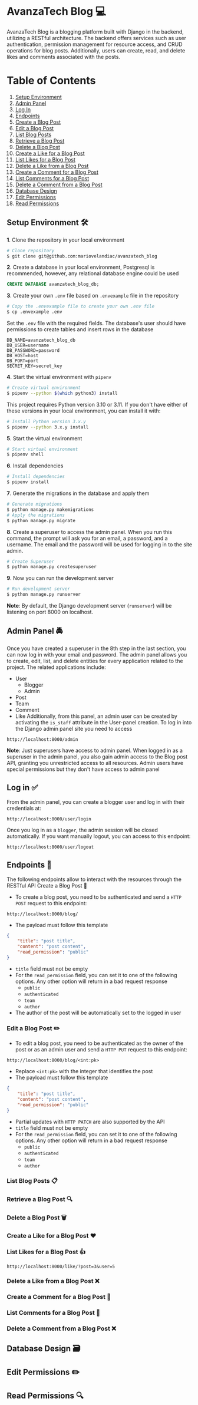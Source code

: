 # AvanzaTech Blog 💻️
AvanzaTech Blog is a blogging platform built with Django in the backend, utilizing a RESTful architecture. The backend offers services such as user authentication, permission management for resource access, and CRUD operations for blog posts. Additionally, users can create, read, and delete likes and comments associated with the posts.
# Table of Contents
1. [Setup Environment](#setup-environment-🛠️)
2. [Admin Panel](#admin-panel-🚔)
3. [Log In](#log-in-✅)
4. [Endpoints](#endpoints-🚪)
5. [Create a Blog Post](#create-a-blog-post-📝)
6. [Edit a Blog Post](#edit-a-blog-post-✏️)
7. [List Blog Posts](#list-blog-posts-📋)
8. [Retrieve a Blog Post](#retrieve-a-blog-post-🔍)
9. [Delete a Blog Post](#delete-a-blog-post-🗑️)
10. [Create a Like for a Blog Post](#create-a-like-for-a-blog-post-❤️)
11. [List Likes for a Blog Post](#list-likes-for-a-blog-post-👍)
12. [Delete a Like from a Blog Post](#delete-a-like-from-a-blog-post-❌)
13. [Create a Comment for a Blog Post](#create-a-comment-for-a-blog-post-💬)
14. [List Comments for a Blog Post](#list-comments-for-a-blog-post-💬)
15. [Delete a Comment from a Blog Post](#delete-a-comment-from-a-blog-post-❌)
16. [Database Design](#database-design-🗃️)
17. [Edit Permissions](#edit-permissions-✏️)
18. [Read Permissions](#read-permissions-🔍)
## Setup Environment 🛠️ 
**1**. Clone the repository in your local environment
```sh
# Clone repository
$ git clone git@github.com:mariovelandiac/avanzatech_blog
```
**2**. Create a database in your local environment, Postgresql is recommended, however, any relational database engine could be used
```SQL
CREATE DATABASE avanzatech_blog_db;
```
**3**. Create your own ```.env``` file based on ```.envexample``` file in the repository
```sh
# Copy the .envexample file to create your own .env file
$ cp .envexample .env
```
Set the ```.env``` file with the required fields. The database's user should have permissions to create tables and insert rows in the database
```text
DB_NAME=avanzatech_blog_db
DB_USER=username
DB_PASSWORD=password
DB_HOST=host
DB_PORT=port
SECRET_KEY=secret_key
```
**4**. Start the virtual environment with ```pipenv```
```sh
# Create virtual environment
$ pipenv --python $(which python3) install
```
This project requires Python version 3.10 or 3.11. If you don't have either of these versions in your local environment, you can install it with:
```sh
# Install Python version 3.x.y
$ pipenv --python 3.x.y install
```
**5**. Start the virtual environment
```sh
# Start virtual environment
$ pipenv shell
```
**6**. Install dependencies
```sh
# Install dependencies
$ pipenv install
```
**7**. Generate the migrations in the database and apply them
```sh
# Generate migrations
$ python manage.py makemigrations
# Apply the migrations
$ python manage.py migrate
```
**8**. Create a superuser to access the admin panel. When you run this command, the prompt will ask you for an email, a password, and a username. The email and the password will be used for logging in to the site admin.
```sh
# Create Superuser
$ python manage.py createsuperuser
```
**9**. Now you can run the development server
```sh
# Run development server
$ python manage.py runserver
```
**Note**: By default, the Django development server (`runserver`) will be listening on port 8000 on localhost.
## Admin Panel 🚔 
Once you have created a superuser in the 8th step in the last section, you can now log in with your email and password. The admin panel allows you to create, edit, list, and delete entities for every application related to the project. The related applications include:
- User
    - Blogger
    - Admin
- Post
- Team
- Comment
- Like
Additionally, from this panel, an admin user can be created by activating the `is_staff` attribute in the User-panel creation. To log in into the Django admin panel site you need to access
```text
http://localhost:8000/admin
```
**Note**: Just superusers have access to admin panel. When logged in as a superuser in the admin panel, you also gain admin access to the Blog post API, granting you unrestricted access to all resources. Admin users have special permissions but they don't have access to admin panel
## Log in ✅ 
From the admin panel, you can create a blogger user and log in with their credentials at:
```text
http://localhost:8000/user/login
```
Once you log in as a `blogger`, the admin session will be closed automatically. If you want manually logout, you can access to this endpoint:
```text
http://localhost:8000/user/logout
```
## Endpoints 🚪 
The following endpoints allow to interact with the resources through the RESTful API
Create a Blog Post 📝 
- To create a blog post, you need to be authenticated and send a `HTTP POST` request to this endpoint:
```text
http://localhost:8000/blog/
```
- The payload must follow this template
```json
{
    "title": "post title",
    "content": "post content",
    "read_permission": "public"
}
```
- `title` field must not be empty
- For the `read_permission` field, you can set it to one of the following options. Any other option will return in a bad request response
    - `public`
    - `authenticated`
    - `team`
    - `author`
- The author of the post will be automatically set to the logged in user
### Edit a Blog Post ✏️
- To edit a blog post, you need to be authenticated as the owner of the post or as an admin user and send a `HTTP PUT` request to this endpoint:
```text
http://localhost:8000/blog/<int:pk>
```
- Replace `<int:pk>` with the integer that identifies the post
- The payload must follow this template
```json
{
    "title": "post title",
    "content": "post content",
    "read_permission": "public"
}
```
- Partial updates with `HTTP PATCH` are also supported by the API
- `title` field must not be empty
- For the `read_permission` field, you can set it to one of the following options. Any other option will return in a bad request response
    - `public`
    - `authenticated`
    - `team`
    - `author`
### List Blog Posts 📋
### Retrieve a Blog Post 🔍
### Delete a Blog Post 🗑️
### Create a Like for a Blog Post ❤️
### List Likes for a Blog Post 👍
```text
http://localhost:8000/like/?post=3&user=5
```
### Delete a Like from a Blog Post ❌
### Create a Comment for a Blog Post 💬
### List Comments for a Blog Post 💬
### Delete a Comment from a Blog Post ❌
## Database Design 🗃️
## Edit Permissions ✏️
## Read Permissions 🔍
